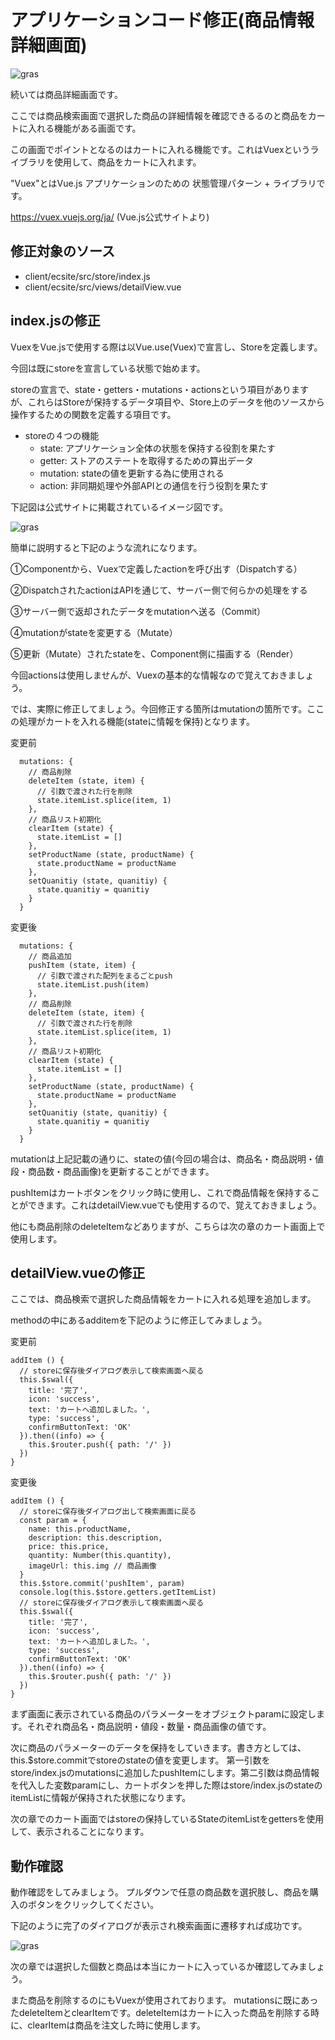 # アプリケーションコード修正(商品情報詳細画面)

![gras](img/overview.png)

続いては商品詳細画面です。

ここでは商品検索画面で選択した商品の詳細情報を確認できるるのと商品をカートに入れる機能がある画面です。

この画面でポイントとなるのはカートに入れる機能です。これはVuexというライブラリを使用して、商品をカートに入れます。

"Vuex"とはVue.js アプリケーションのための 状態管理パターン + ライブラリです。

https://vuex.vuejs.org/ja/ (Vue.js公式サイトより)

## 修正対象のソース
* client/ecsite/src/store/index.js
* client/ecsite/src/views/detailView.vue

## index.jsの修正
VuexをVue.jsで使用する際は以Vue.use(Vuex)で宣言し、Storeを定義します。

今回は既にstoreを宣言している状態で始めます。

storeの宣言で、state・getters・mutations・actionsという項目がありますが、これらはStoreが保持するデータ項目や、Store上のデータを他のソースから操作するための関数を定義する項目です。

* storeの４つの機能
  * state: アプリケーション全体の状態を保持する役割を果たす
  * getter: ストアのステートを取得するための算出データ
  * mutation: stateの値を更新する為に使用される
  * action: 非同期処理や外部APIとの通信を行う役割を果たす

下記図は公式サイトに掲載されているイメージ図です。

![gras](img/vuex.png)

簡単に説明すると下記のような流れになります。

①Componentから、Vuexで定義したactionを呼び出す（Dispatchする）

②DispatchされたactionはAPIを通じて、サーバー側で何らかの処理をする

③サーバー側で返却されたデータをmutationへ送る（Commit）

④mutationがstateを変更する（Mutate）

⑤更新（Mutate）されたstateを、Component側に描画する（Render）

今回actionsは使用しませんが、Vuexの基本的な情報なので覚えておきましょう。

では、実際に修正してましょう。今回修正する箇所はmutationの箇所です。ここの処理がカートを入れる機能(stateに情報を保持)となります。
  
変更前
```
  mutations: {
    // 商品削除
    deleteItem (state, item) {
      // 引数で渡された行を削除
      state.itemList.splice(item, 1)
    },
    // 商品リスト初期化
    clearItem (state) {
      state.itemList = []
    },
    setProductName (state, productName) {
      state.productName = productName
    },
    setQuanitiy (state, quanitiy) {
      state.quanitiy = quanitiy
    }
  }
```


変更後
```
  mutations: {
    // 商品追加
    pushItem (state, item) {
      // 引数で渡された配列をまるごとpush
      state.itemList.push(item)
    },
    // 商品削除
    deleteItem (state, item) {
      // 引数で渡された行を削除
      state.itemList.splice(item, 1)
    },
    // 商品リスト初期化
    clearItem (state) {
      state.itemList = []
    },
    setProductName (state, productName) {
      state.productName = productName
    },
    setQuanitiy (state, quanitiy) {
      state.quanitiy = quanitiy
    }
  }
```

mutationは上記記載の通りに、stateの値(今回の場合は、商品名・商品説明・値段・商品数・商品画像)を更新することができます。

pushItemはカートボタンをクリック時に使用し、これで商品情報を保持することができます。これはdetailView.vueでも使用するので、覚えておきましょう。

他にも商品削除のdeleteItemなどありますが、こちらは次の章のカート画面上で使用します。



## detailView.vueの修正
ここでは、商品検索で選択した商品情報をカートに入れる処理を追加します。

methodの中にあるadditemを下記のように修正してみましょう。



変更前
```
addItem () {
  // storeに保存後ダイアログ表示して検索画面へ戻る
  this.$swal({
    title: '完了',
    icon: 'success',
    text: 'カートへ追加しました。',
    type: 'success',
    confirmButtonText: 'OK'
  }).then((info) => {
    this.$router.push({ path: '/' })
  })
}
```
変更後
```
addItem () {
  // storeに保存後ダイアログ出して検索画面に戻る
  const param = {
    name: this.productName,
    description: this.description,
    price: this.price,
    quantity: Number(this.quantity),
    imageUrl: this.img // 商品画像
  }
  this.$store.commit('pushItem', param)
  console.log(this.$store.getters.getItemList)
  // storeに保存後ダイアログ表示して検索画面へ戻る
  this.$swal({
    title: '完了',
    icon: 'success',
    text: 'カートへ追加しました。',
    type: 'success',
    confirmButtonText: 'OK'
  }).then((info) => {
    this.$router.push({ path: '/' })
  })
}
```
まず画面に表示されている商品のパラメーターをオブジェクトparamに設定します。それぞれ商品名・商品説明・値段・数量・商品画像の値です。

次に商品のパラメーターのデータを保持をしていきます。書き方としては、this.$store.commitでstoreのstateの値を変更します。
第一引数をstore/index.jsのmutationsに追加したpushItemにします。第二引数は商品情報を代入した変数paramにし、カートボタンを押した際はstore/index.jsのstateのitemListに情報が保持された状態になります。

次の章でのカート画面ではstoreの保持しているStateのitemListをgettersを使用して、表示されることになります。

## 動作確認
動作確認をしてみましょう。
プルダウンで任意の商品数を選択肢し、商品を購入のボタンをクリックしてください。

下記のように完了のダイアログが表示され検索画面に遷移すれば成功です。

![gras](img/GoCart.png)

次の章では選択した個数と商品は本当にカートに入っているか確認してみましょう。

また商品を削除するのにもVuexが使用されております。
mutationsに既にあったdeleteItemとclearItemです。deleteItemはカートに入った商品を削除する時に、clearItemは商品を注文した時に使用します。